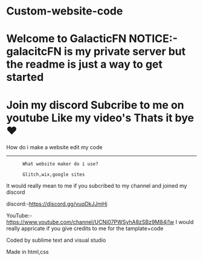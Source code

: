 # Custom-website-code
Welcome to GalacticFN                   NOTICE:-galacitcFN is my private server but the readme is just a way to get started
=================
Join my discord 
Subcribe to me on youtube 
Like my video's 
Thats it bye❤
=======================================
How do i make a website
edit my code
__________________________________________________
          What website maker do i use?
          
          Glitch,wix,google sites 

It would really mean to me if you subcribed to my channel and joined my discord

discord:-https://discord.gg/vuqDkJJmHj

YouTube:-https://www.youtube.com/channel/UCNi07PWSyhA8zSBz9M84j1w
I would really appricate if you give credits to me for the tamplate+code

Coded by sublime text and visual studio

Made in html,css
